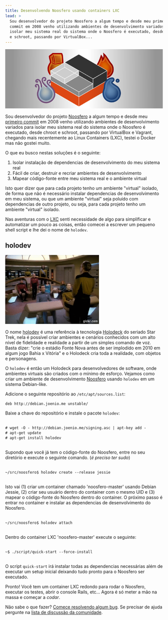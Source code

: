 ```yaml
---
title: Desenvolvendo Noosfero usando containers LXC
lead: >
  Sou desenvolvedor do projeto Noosfero a algum tempo e desde meu primeiro
  commit em 2008 venho utilizando ambientes de desenvolvimento variados para
  isolar meu sistema real do sistema onde o Noosfero é executado, desde chroot
  e schroot, passando por VirtualBox...
---
```


![Noosfero LXC](/files/noosfero-lxc.png)

Sou desenvolvedor do projeto [Noosfero][noosfero] a algum tempo e desde meu
[primeiro commit][primeiro-commit] em 2008 venho utilizando ambientes de
desenvolvimento variados para isolar meu sistema real do sistema onde o
Noosfero é executado, desde chroot e schroot, passando por VirtualBox e
Vagrant, chegando mais recentemente ao Linux Containers (LXC), testei o Docker
mas não gostei muito.

O que eu busco nestas soluções é o seguinte:

1. Isolar instalação de dependencias de desenvolvimento do meu sistema real
1. Fácil de criar, destruir e recriar ambientes de desenvolvimento
1. Mapear código-fonte entre meu sistema real e o ambiente virtual

Isto quer dizer que para cada projeto tenho um ambiente "virtual" isolado, de
forma que não é necessário instalar dependencias de desenvolvimento em meu
sistema, ou que um ambiente "virtual" seja poluído com dependencias de outro
projeto, ou seja, para cada projeto tenho um ambiente "virtual" isolado.

Nas aventuras com o [LXC][lxc] senti necessidade de algo para simplificar e
automatizar um pouco as coisas, então comecei a escrever um pequeno shell
script e lhe dei o nome de `holodev`.

## holodev

<img src='/files/holodeck.gif' class='float-right' />

O nome [holodev][holodev] é uma referência à tecnologia [Holodeck][holodeck] do
seriado Star Trek, nela é possível criar ambientes e cenários conhecidos com um
alto nível de fidelidade e realidade a partir de um simples comando de voz.
Basta dizer: "crie o estádio Fonte Nova antes de ser implodido em 2010 em algum
jogo Bahia x Vitória" e o Holodeck cria toda a realidade, com objetos e
personagens.

O `holodev` é então um Holodeck para desenvolvedores de software, onde ambientes
virtuais são criados com o mínimo de esforço. Vejamos como criar um ambiente de
desenvolvimento [Noosfero][noosfero-gitlab] usando `holodev` em um sistema
Debian-like.

Adicione o seguinte repositório ao `/etc/apt/sources.list`:

    deb http://debian.joenio.me unstable/

Baixe a chave do repositório e instale o pacote `holodev`:

<pre class="terminal">
<code>
# wget -O - http://debian.joenio.me/signing.asc | apt-key add -
# apt-get update
# apt-get install holodev
</code>
</pre>

Supondo que você já tem o código-fonte do Noosfero, entre no seu diretório e
execute o seguinte comando. (_é preciso ter sudo_)

<pre class="terminal">
<code>
~/src/noosfero$ holodev create --release jessie
</code>
</pre>

Isto vai (1) criar um container chamado 'noosfero-master' usando Debian Jessie,
(2) criar seu usuário dentro do container com o mesmo UID e (3) mapear o
código-fonte do Noosfero dentro do container. O próximo passo é entrar no
container e instalar as dependencias de desenvolvimento do Noosfero.

<pre class="terminal">
<code>
~/src/noosfero$ holodev attach
</code>
</pre>

Dentro do container LXC 'noosfero-master' execute o seguinte:

<pre class="terminal">
<code>
~$ ./script/quick-start --force-install
</code>
</pre>

O script `quick-start` irá instalar todas as dependencias necessárias além de
executar um setup inicial deixando tudo pronto para o Noosfero ser executado.

Pronto! Você tem um container LXC redondo para rodar o Noosfero, executar os
testes, abrir o console Rails, etc... Agora é só meter a mão na massa e começar
a _codar_.

Não sabe o que fazer? [Comece resolvendo algum bug][noosfero-bugs]. Se precisar
de ajuda pergunte na [lista de discussão da comunidade][noosfero-br].

[noosfero]: http://noosfero.org
[primeiro-commit]: http://gitlab.com/noosfero/noosfero/commit/dedffcc6a535cfe7a097770c1485e1658565e929
[lxc]: http://wiki.debian.org/LXC
[holodeck]: http://en.wikipedia.org/wiki/Holodeck
[holodev]: http://github.com/lappis-tools/holodev
[noosfero-gitlab]: http://gitlab.com/noosfero/noosfero/
[noosfero-bugs]: http://gitlab.com/noosfero/noosfero/issues?label_name=bug
[noosfero-br]: http://listas.softwarelivre.org/cgi-bin/mailman/listinfo/noosfero-br
